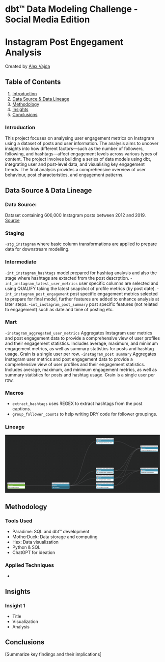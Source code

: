 # dbt™ Data Modeling Challenge - Social Media Edition
# Instagram Post Engegament Analysis
Created by [Alex Vajda](https://www.linkedin.com/in/alexandra-vajda)

## Table of Contents
1. [Introduction](#introduction)
2. [Data Source & Data Lineage](#data-sources)
3. [Methodology](#methodology)
4. [Insights](#insights)
5. [Conclusions](#conclusions)

### Introduction
This project focuses on analysing user engagement metrics on Instagram using a dataset of posts and user information. The analysis aims to uncover insights into how different factors—such as the number of followers, following, and hashtags—affect engagement levels across various types of content.
The project involves building a series of data models using dbt, integrating user and post-level data, and visualising key engagement trends. The final analysis provides a comprehensive overview of user behaviour, post characteristics, and engagement patterns.

## Data Source & Data Lineage

### Data Source:
Dataset containing 600,000 Instagram posts between 2012 and 2019. [Source](https://huggingface.co/datasets/vargr/main_instagram)

### Staging
-`stg_instagram` where basic column transformations are applied to prepare data for downstream modelling.

### Intermediate
-`int_instagram_hashtags` model prepared for hashtag analysis and also the stage where hashtags are extacted from the post descrption.
-`int_instagram_latest_user_metrics` user specific columns are selected and using QUALIFY taking the latest snapshot of profile metrics (by post date).
-`int_instagram_post_engagement` post specific engagement metrics selected to prepare for final model, further features are added to enhance analysis at later steps.
-`int_instagram_post_summary` post specific features (not related to engagement) such as date and time of posting etc.

### Mart
-`instagram_aggregated_user_metrics` Aggregates Instagram user metrics and post engagement data to provide a comprehensive view of user profiles and their engagement statistics. Includes average, maximum, and minimum engagement metrics, as well as summary statistics for posts and hashtag usage. Grain is a single user per row.
-`instagram_post summary` Aggregates Instagram user metrics and post engagement data to provide a comprehensive view of user profiles and their engagement statistics. Includes average, maximum, and minimum engagement metrics, as well as summary statistics for posts and hashtag usage. Grain is a single user per row.

### Macros
- `extract_hashtags` uses REGEX to extract hashtags from the post captions.
- `group_follower_counts` to help writing DRY code for follower groupings.

### Lineage
![Lineage](lineage.png)

## Methodology 
### Tools Used
- Paradime: SQL and dbt™ development
- MotherDuck: Data storage and computing
- Hex: Data visualization
- Python & SQL
- ChatGPT for ideation

### Applied Techniques
- 

## Insights

### Insight 1
- Title
- Visualization
- Analysis

## Conclusions
[Summarize key findings and their implications]
